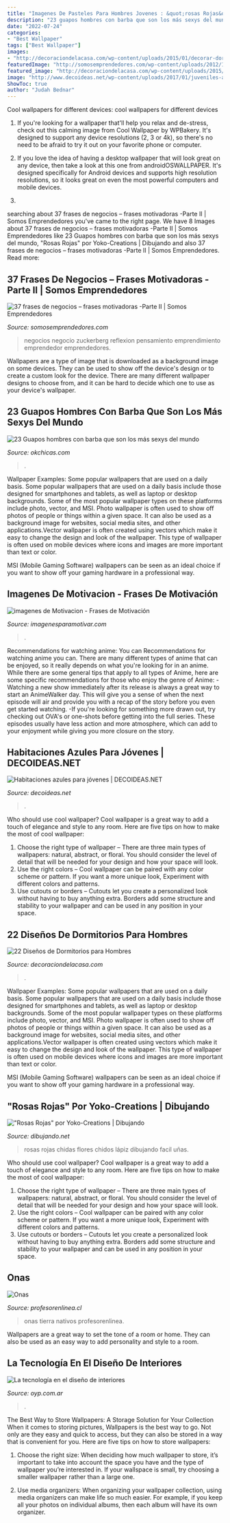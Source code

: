 ```yaml
---
title: "Imagenes De Pasteles Para Hombres Jovenes : &quot;rosas Rojas&quot; Por Yoko-creations"
description: "23 guapos hombres con barba que son los más sexys del mundo"
date: "2022-07-24"
categories:
- "Best Wallpaper"
tags: ["Best Wallpaper"]
images:
- "http://decoraciondelacasa.com/wp-content/uploads/2015/01/decorar-dormitorio-hombre-1.jpg"
featuredImage: "http://somosemprendedores.com/wp-content/uploads/2012/11/frases-de-negocios-motivaciones-013.jpg"
featured_image: "http://decoraciondelacasa.com/wp-content/uploads/2015/01/decorar-dormitorio-hombre-1.jpg"
image: "http://www.decoideas.net/wp-content/uploads/2017/01/juveniles-azules-2.jpg"
ShowToc: true
author: "Judah Bednar"
---
```



Cool wallpapers for different devices:
cool wallpapers for different devices 

1. If you're looking for a wallpaper that'll help you relax and de-stress, check out this calming image from Cool Wallpaper by WPBakery. It's designed to support any device resolutions (2, 3 or 4k), so there's no need to be afraid to try it out on your favorite phone or computer.

2. If you love the idea of having a desktop wallpaper that will look great on any device, then take a look at this one from androidOSWALLPAPER. It's designed specifically for Android devices and supports high resolution resolutions, so it looks great on even the most powerful computers and mobile devices.

3.

	

		
searching about 37 frases de negocios – frases motivadoras -Parte II | Somos Emprendedores you've came to the right page. We have 8 Images about 37 frases de negocios – frases motivadoras -Parte II | Somos Emprendedores like 23 Guapos hombres con barba que son los más sexys del mundo, &quot;Rosas Rojas&quot; por Yoko-Creations | Dibujando and also 37 frases de negocios – frases motivadoras -Parte II | Somos Emprendedores. Read more:
		
    
## 37 Frases De Negocios – Frases Motivadoras -Parte II | Somos Emprendedores

<img loading=lazy src="http://somosemprendedores.com/wp-content/uploads/2012/11/frases-de-negocios-motivaciones-013.jpg" onerror="this.onerror=null;this.src='https://tse3.mm.bing.net/th?id=OIP.ZzI3PKE9xOaf635ae3DTTwHaFJ&amp;pid=15.1';" alt="37 frases de negocios – frases motivadoras -Parte II | Somos Emprendedores">

_Source: somosemprendedores.com_

>negocios negocio zuckerberg reflexion pensamiento emprendimiento emprendedor emprendedores. 

	

Wallpapers are a type of image that is downloaded as a background image on some devices. They can be used to show off the device's design or to create a custom look for the device. There are many different wallpaper designs to choose from, and it can be hard to decide which one to use as your device's wallpaper.

    
## 23 Guapos Hombres Con Barba Que Son Los Más Sexys Del Mundo

<img loading=lazy src="http://www.okchicas.com/wp-content/uploads/2015/11/25-hombres-guapos-y-con-barba-13-467x700.jpg" onerror="this.onerror=null;this.src='https://tse2.mm.bing.net/th?id=OIP.f31wregWBmboZ5Zg3r8pWwAAAA&amp;pid=15.1';" alt="23 Guapos hombres con barba que son los más sexys del mundo">

_Source: okchicas.com_

>. 

	

Wallpaper Examples: Some popular wallpapers that are used on a daily basis.
Some popular wallpapers that are used on a daily basis include those designed for smartphones and tablets, as well as laptop or desktop backgrounds. Some of the most popular wallpaper types on these platforms include photo, vector, and MSI. 
Photo wallpaper is often used to show off photos of people or things within a given space. It can also be used as a background image for websites, social media sites, and other applications.Vector wallpaper is often created using vectors which make it easy to change the design and look of the wallpaper. This type of wallpaper is often used on mobile devices where icons and images are more important than text or color. 

MSI (Mobile Gaming Software) wallpapers can be seen as an ideal choice if you want to show off your gaming hardware in a professional way.

    
## Imagenes De Motivacion - Frases De Motivación

<img loading=lazy src="http://imagenesparamotivar.com/wp-content/uploads/2014/10/Postales-de-amor.jpg" onerror="this.onerror=null;this.src='https://tse4.mm.bing.net/th?id=OIP.jGia5kev3EzRhx7rvQ_mtQHaF_&amp;pid=15.1';" alt="imagenes de Motivacion - Frases de Motivación">

_Source: imagenesparamotivar.com_

>. 

	

Recommendations for watching anime: You can
Recommendations for watching anime you can. There are many different types of anime that can be enjoyed, so it really depends on what you're looking for in an anime. While there are some general tips that apply to all types of Anime, here are some specific recommendations for those who enjoy the genre of Anime: 
-Watching a new show immediately after its release is always a great way to start an AnimeWalker day. This will give you a sense of when the next episode will air and provide you with a recap of the story before you even get started watching. 
-If you're looking for something more drawn out, try checking out OVA's or one-shots before getting into the full series. These episodes usually have less action and more atmosphere, which can add to your enjoyment while giving you more closure on the story.

    
## Habitaciones Azules Para Jóvenes | DECOIDEAS.NET

<img loading=lazy src="http://www.decoideas.net/wp-content/uploads/2017/01/juveniles-azules-2.jpg" onerror="this.onerror=null;this.src='https://tse3.mm.bing.net/th?id=OIP.-lsfRlJjSdGrxsEMnQLCvwHaLH&amp;pid=15.1';" alt="Habitaciones azules para jóvenes | DECOIDEAS.NET">

_Source: decoideas.net_

>. 

	

Who should use cool wallpaper?
Cool wallpaper is a great way to add a touch of elegance and style to any room. Here are five tips on how to make the most of cool wallpaper: 
1) Choose the right type of wallpaper – There are three main types of wallpapers: natural, abstract, or floral. You should consider the level of detail that will be needed for your design and how your space will look. 
2) Use the right colors – Cool wallpaper can be paired with any color scheme or pattern. If you want a more unique look, Experiment with different colors and patterns. 
3) Use cutouts or borders – Cutouts let you create a personalized look without having to buy anything extra. Borders add some structure and stability to your wallpaper and can be used in any position in your space.

    
## 22 Diseños De Dormitorios Para Hombres

<img loading=lazy src="http://decoraciondelacasa.com/wp-content/uploads/2015/01/decorar-dormitorio-hombre-1.jpg" onerror="this.onerror=null;this.src='https://tse1.mm.bing.net/th?id=OIP.KEgrtyosv6LDe59iWZz5ygHaF9&amp;pid=15.1';" alt="22 Diseños de Dormitorios para Hombres">

_Source: decoraciondelacasa.com_

>. 

	

Wallpaper Examples: Some popular wallpapers that are used on a daily basis.
Some popular wallpapers that are used on a daily basis include those designed for smartphones and tablets, as well as laptop or desktop backgrounds. Some of the most popular wallpaper types on these platforms include photo, vector, and MSI. 
Photo wallpaper is often used to show off photos of people or things within a given space. It can also be used as a background image for websites, social media sites, and other applications.Vector wallpaper is often created using vectors which make it easy to change the design and look of the wallpaper. This type of wallpaper is often used on mobile devices where icons and images are more important than text or color. 

MSI (Mobile Gaming Software) wallpapers can be seen as an ideal choice if you want to show off your gaming hardware in a professional way.

    
## &quot;Rosas Rojas&quot; Por Yoko-Creations | Dibujando

<img loading=lazy src="http://dibujando.net/files/fs/p/i/2010/361/Rosas_Rojas_13449.jpg" onerror="this.onerror=null;this.src='https://tse3.mm.bing.net/th?id=OIP.4QxGDM-yk7qZsCYXetLt7gHaJ-&amp;pid=15.1';" alt="&quot;Rosas Rojas&quot; por Yoko-Creations | Dibujando">

_Source: dibujando.net_

>rosas rojas chidas flores chidos lápiz dibujando facil uñas. 

	

Who should use cool wallpaper?
Cool wallpaper is a great way to add a touch of elegance and style to any room. Here are five tips on how to make the most of cool wallpaper: 
1) Choose the right type of wallpaper – There are three main types of wallpapers: natural, abstract, or floral. You should consider the level of detail that will be needed for your design and how your space will look. 
2) Use the right colors – Cool wallpaper can be paired with any color scheme or pattern. If you want a more unique look, Experiment with different colors and patterns. 
3) Use cutouts or borders – Cutouts let you create a personalized look without having to buy anything extra. Borders add some structure and stability to your wallpaper and can be used in any position in your space.

    
## Onas

<img loading=lazy src="https://profesorenlinea.cl/imagenchilehistoria/Onas03.jpg" onerror="this.onerror=null;this.src='https://tse4.mm.bing.net/th?id=OIP.FIdLI5hfm4UhwzFAVohBhQHaGN&amp;pid=15.1';" alt="Onas">

_Source: profesorenlinea.cl_

>onas tierra nativos profesorenlinea. 

	

Wallpapers are a great way to set the tone of a room or home. They can also be used as an easy way to add personality and style to a room.

    
## La Tecnología En El Diseño De Interiores

<img loading=lazy src="http://www.oyp.com.ar/nueva/revistas/233/img/6-04.jpg" onerror="this.onerror=null;this.src='https://tse3.mm.bing.net/th?id=OIP.tYpWmiG-jpWqWgMAM81XOgHaLH&amp;pid=15.1';" alt="La tecnología en el diseño de interiores">

_Source: oyp.com.ar_

>. 

	

The Best Way to Store Wallpapers: A Storage Solution for Your Collection
When it comes to storing pictures, Wallpapers is the best way to go. Not only are they easy and quick to access, but they can also be stored in a way that is convenient for you. Here are five tips on how to store wallpapers:
1) Choose the right size: When deciding how much wallpaper to store, it’s important to take into account the space you have and the type of wallpaper you’re interested in. If your wallspace is small, try choosing a smaller wallpaper rather than a large one.

2) Use media organizers: When organizing your wallpaper collection, using media organizers can make life so much easier. For example, if you keep all your photos on individual albums, then each album will have its own organizer.

